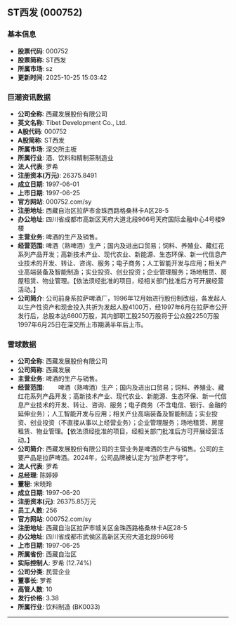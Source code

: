 ## ST西发 (000752)

### 基本信息

- **股票代码**: 000752
- **股票简称**: ST西发
- **所属市场**: sz
- **更新时间**: 2025-10-25 15:03:42

### 巨潮资讯数据

- **公司全称**: 西藏发展股份有限公司
- **英文名称**: Tibet Development Co., Ltd.
- **A股代码**: 000752
- **A股简称**: ST西发
- **所属市场**: 深交所主板
- **所属行业**: 酒、饮料和精制茶制造业
- **法人代表**: 罗希
- **注册资本(万元)**: 26375.8491
- **成立日期**: 1997-06-01
- **上市日期**: 1997-06-25
- **官方网站**: 000752.com/sy
- **注册地址**: 西藏自治区拉萨市金珠西路格桑林卡A区28-5
- **办公地址**: 四川省成都市高新区天府大道北段966号天府国际金融中心4号楼9楼
- **主营业务**: 啤酒的生产及销售。
- **经营范围**: 啤酒（熟啤酒）生产；国内及进出口贸易；饲料、养殖业、藏红花系列产品开发；高新技术产业、现代农业、新能源、生态环保、新一代信息产业技术的开发、转让、咨询、服务；电子商务；人工智能开发与应用；相关产业高端装备及智能制造；实业投资、创业投资；企业管理服务；场地租赁、房屋租赁、物业管理。【依法须经批准的项目，经相关部门批准后方可开展经营活动。】
- **公司简介**: 公司前身系拉萨啤酒厂，1996年12月始进行股份制改组，各发起人以生产性资产和现金投入共折为发起人股4100万，经1997年6月在拉萨市公开发行后，总股本达6600万股，其内部职工股250万股将于公众股2250万股1997年6月25日在深交所上市期满半年后上市。

### 雪球数据

- **公司全称**: 西藏发展股份有限公司
- **公司简称**: 西藏发展
- **主营业务**: 啤酒的生产与销售。
- **经营范围**: 　　啤酒（熟啤酒）生产；国内及进出口贸易；饲料、养殖业、藏红花系列产品开发；高新技术产业、现代农业、新能源、生态环保、新一代信息产业技术的开发、转让、咨询、服务；电子商务（不含电信、银行、金融的延伸业务）；人工智能开发与应用；相关产业高端装备及智能制造；实业投资、创业投资（不直接从事以上经营业务）；企业管理服务；场地租赁、房屋租赁、物业管理。【依法须经批准的项目，经相关部门批准后方可开展经营活动。】
- **公司简介**: 西藏发展股份有限公司的主营业务是啤酒的生产与销售。公司的主要产品是拉萨啤酒。2024年，公司品牌被认定为“拉萨老字号”。
- **法人代表**: 罗希
- **总经理**: 陈婷婷
- **董秘**: 宋晓玲
- **成立日期**: 1997-06-20
- **注册资本(元)**: 26375.85万元
- **员工人数**: 256
- **官方网站**: 000752.com/sy
- **注册地址**: 西藏自治区拉萨市城关区金珠西路格桑林卡A区28-5
- **办公地址**: 四川省成都市武侯区高新区天府大道北段966号
- **上市日期**: 1997-06-25
- **所属省份**: 西藏自治区
- **实际控制人**: 罗希 (12.74%)
- **公司分类**: 民营企业
- **董事长**: 罗希
- **高管人数**: 10
- **发行价格**: 3.38
- **所属行业**: 饮料制造 (BK0033)

---